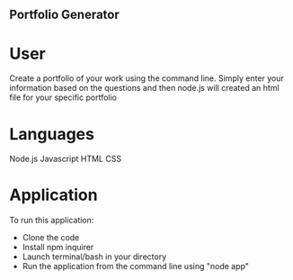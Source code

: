 ## Portfolio Generator

# User

Create a portfolio of your work using the command line.
Simply enter your information based on the questions and then node.js will created an html file for your specific portfolio

# Languages

Node.js
Javascript
HTML
CSS

# Application

To run this application:

- Clone the code
- Install npm inquirer
- Launch terminal/bash in your directory
- Run the application from the command line using "node app"
